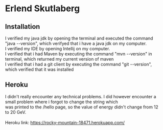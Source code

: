 # Erlend Skutlaberg

## Installation
I verified my java jdk by opening the terminal and executed the command "java --version", which verifyed that i have a java jdk on my computer. <br>
I verified my IDE by opening Intellij on my computer.<br>
I verified that i had Maven by executing the command "mvn --version" in terminal, which returned my current version of maven<br>
I verified that i had a git client by executing the command "git --version", which verified that it was installed<br>

## Heroku
I didn't really encounter any technical problems. I did however encounter a small problem where i forgot to change the string which <br>
was printed to the /hello page, so the value of energy didn't change from 12 to 20 GeV. <br>
<br>
Heroku link: https://rocky-mountain-18471.herokuapp.com/
